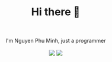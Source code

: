 <div align="center">
  <h1>Hi there 👋</h1>
  <br/>
  <br/>
  I'm Nguyen Phu Minh, just a programmer
  <br/>
  <br/>
  <a href="https://github.com/nguyenphuminh/rottenjs"><img src="https://github-readme-stats.vercel.app/api/pin/?username=nguyenphuminh&repo=rottenjs"/></a>
  <a href="https://github.com/FreakC-Foundation/FreakC"><img src="https://github-readme-stats.vercel.app/api/pin/?username=FreakC-Foundation&repo=freakc"/></a>
</div>
